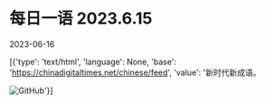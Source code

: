 # 每日一语 2023.6.15

2023-06-16

[{'type': 'text/html', 'language': None, 'base': 'https://chinadigitaltimes.net/chinese/feed', 'value': '新时代新成语。

![GitHub](https://chinadigitaltimes.net/chinese/files/2023/06/6.15.jpg)'}]